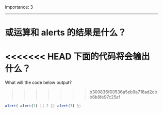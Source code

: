 importance: 3

---

# 或运算和 alerts 的结果是什么？

<<<<<<< HEAD
下面的代码将会输出什么？
=======
What will the code below output?
>>>>>>> b300836f00536a5eb9a716ad2cbb6b8fe97c25af

```js
alert( alert(1) || 2 || alert(3) );
```

